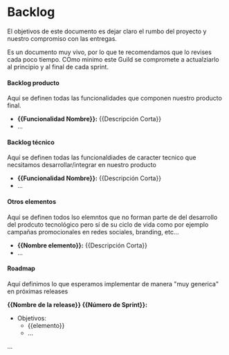 # Backlog

El objetivos de este documento es dejar claro el rumbo del proyecto y nuestro compromiso con las entregas.

Es un documento muy vivo, por lo que te recomendamos que lo revises cada poco tiempo. COmo minimo este Guild se compromete a actualziarlo al principio y al final de cada sprint.

#### Backlog producto

Aquí se definen todas las funcionalidades que componen nuestro producto final.

- **{{Funcionalidad Nombre}}:** {{Descripción Corta}}
- ...


#### Backlog técnico

Aquí se definen todas las funcionaldiades de caracter tecnico que necsitamos desarrollar/integrar en nuestro producto

- **{{Funcionalidad Nombre}}:** {{Descripción Corta}}
- ...

#### Otros elementos

Aquí se definen todos lso elemntos que no forman parte de del desarrollo del prodcuto tecnológico pero sí de su ciclo de vida como por ejemplo campañas promocionales en redes sociales, branding, etc...

- **{{Nombre elemento}}:** {{Descripción Corta}}
- ...


#### Roadmap

Aquí definimos lo que esperamos implementar de manera "muy generica" en próximas releases


**{{Nombre de la release}} {{Número de Sprint}}:**
- Objetivos:
  - {{elemento}}
  - ...

...

